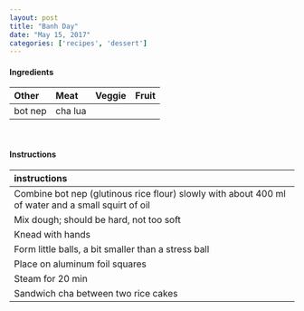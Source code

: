 ```yaml
---
layout: post
title: "Banh Day"
date: "May 15, 2017"
categories: ['recipes', 'dessert']
---
```









#### Ingredients

<table class = "presenttab">
 <thead>
  <tr>
   <th style="text-align:left;"> Other </th>
   <th style="text-align:left;"> Meat </th>
   <th style="text-align:left;"> Veggie </th>
   <th style="text-align:left;"> Fruit </th>
  </tr>
 </thead>
<tbody>
  <tr>
   <td style="text-align:left;"> bot nep </td>
   <td style="text-align:left;"> cha lua </td>
   <td style="text-align:left;">  </td>
   <td style="text-align:left;">  </td>
  </tr>
</tbody>
</table>

<br>

#### Instructions

<table class = "presenttabnoh">
 <thead>
  <tr>
   <th style="text-align:left;"> instructions </th>
  </tr>
 </thead>
<tbody>
  <tr>
   <td style="text-align:left;"> Combine bot nep (glutinous rice flour) slowly with about 400 ml of water and a small squirt of oil </td>
  </tr>
  <tr>
   <td style="text-align:left;"> Mix dough; should be hard, not too soft </td>
  </tr>
  <tr>
   <td style="text-align:left;"> Knead with hands </td>
  </tr>
  <tr>
   <td style="text-align:left;"> Form little balls, a bit smaller than a stress ball </td>
  </tr>
  <tr>
   <td style="text-align:left;"> Place on aluminum foil squares </td>
  </tr>
  <tr>
   <td style="text-align:left;"> Steam for 20 min </td>
  </tr>
  <tr>
   <td style="text-align:left;"> Sandwich cha between two rice cakes </td>
  </tr>
</tbody>
</table>


